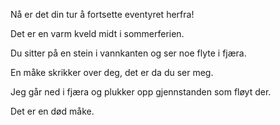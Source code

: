 ﻿Nå er det din tur å fortsette eventyret herfra!

Det er en varm kveld midt i sommerferien.

Du sitter på en stein i vannkanten og ser noe flyte i fjæra.

En måke skrikker over deg, det er da du ser meg.

Jeg går ned i fjæra og plukker opp gjennstanden som fløyt der.

Det er en død måke.
